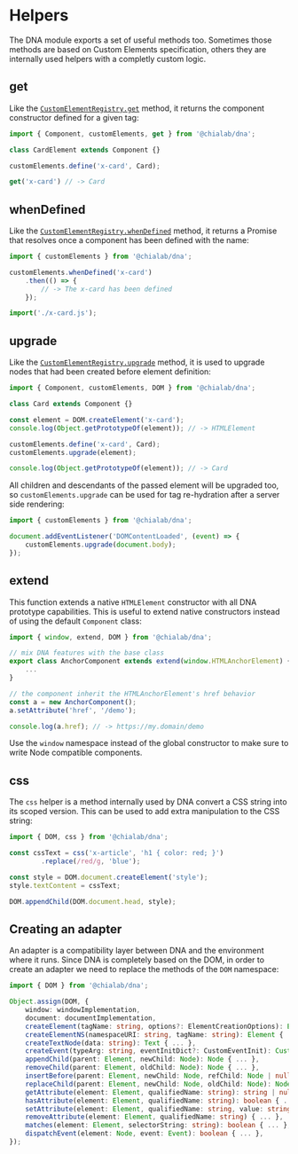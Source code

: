 # Helpers

The DNA module exports a set of useful methods too. Sometimes those methods are based on Custom Elements specification, others they are internally used helpers with a completly custom logic.

## get

Like the [`CustomElementRegistry.get`](https://developer.mozilla.org/en-US/docs/Web/API/CustomElementRegistry/get) method, it returns the component constructor defined for a given tag:

```ts
import { Component, customElements, get } from '@chialab/dna';

class CardElement extends Component {}

customElements.define('x-card', Card);

get('x-card') // -> Card
```

## whenDefined

Like the [`CustomElementRegistry.whenDefined`](https://developer.mozilla.org/en-US/docs/Web/API/CustomElementRegistry/whenDefined) method, it returns a Promise that resolves once a component has been defined with the name:

```ts
import { customElements } from '@chialab/dna';

customElements.whenDefined('x-card')
    .then(() => {
        // -> The x-card has been defined
    });

import('./x-card.js');
```

## upgrade

Like the [`CustomElementRegistry.upgrade`](https://developer.mozilla.org/en-US/docs/Web/API/CustomElementRegistry/upgrade) method, it is used to upgrade nodes that had been created before element definition:

```ts
import { Component, customElements, DOM } from '@chialab/dna';

class Card extends Component {}

const element = DOM.createElement('x-card');
console.log(Object.getPrototypeOf(element)); // -> HTMLElement

customElements.define('x-card', Card);
customElements.upgrade(element);

console.log(Object.getPrototypeOf(element)); // -> Card
```

All children and descendants of the passed element will be upgraded too, so `customElements.upgrade` can be used for tag re-hydration after a server side rendering:

```ts
import { customElements } from '@chialab/dna';

document.addEventListener('DOMContentLoaded', (event) => {
    customElements.upgrade(document.body);
});
```

## extend

This function extends a native `HTMLElement` constructor with all DNA prototype capabilities. This is useful to extend native constructors instead of using the default `Component` class:

```ts
import { window, extend, DOM } from '@chialab/dna';

// mix DNA features with the base class
export class AnchorComponent extends extend(window.HTMLAnchorElement) {
    ...
}

// the component inherit the HTMLAnchorElement's href behavior
const a = new AnchorComponent();
a.setAttribute('href', '/demo');

console.log(a.href); // -> https://my.domain/demo
```

<aside class="note">

Use the `window` namespace instead of the global constructor to make sure to write Node compatible components.

</aside>

## css

The `css` helper is a method internally used by DNA convert a CSS string into its scoped version. This can be used to add extra manipulation to the CSS string:

```ts
import { DOM, css } from '@chialab/dna';

const cssText = css('x-article', 'h1 { color: red; }')
        .replace(/red/g, 'blue');

const style = DOM.document.createElement('style');
style.textContent = cssText;

DOM.appendChild(DOM.document.head, style);
```

## Creating an adapter

An adapter is a compatibility layer between DNA and the environment where it runs. Since DNA is completely based on the DOM, in order to create an adapter we need to replace the methods of the `DOM` namespace:

```ts
import { DOM } from '@chialab/dna';

Object.assign(DOM, {
    window: windowImplementation,
    document: documentImplementation,
    createElement(tagName: string, options?: ElementCreationOptions): Element { ... },
    createElementNS(namespaceURI: string, tagName: string): Element { ... },
    createTextNode(data: string): Text { ... },
    createEvent(typeArg: string, eventInitDict?: CustomEventInit): CustomEvent { ... },
    appendChild(parent: Element, newChild: Node): Node { ... },
    removeChild(parent: Element, oldChild: Node): Node { ... },
    insertBefore(parent: Element, newChild: Node, refChild: Node | null): Node { ... },
    replaceChild(parent: Element, newChild: Node, oldChild: Node): Node { ... },
    getAttribute(element: Element, qualifiedName: string): string | null { ... },
    hasAttribute(element: Element, qualifiedName: string): boolean { ... },
    setAttribute(element: Element, qualifiedName: string, value: string): void { ... },
    removeAttribute(element: Element, qualifiedName: string) { ... },
    matches(element: Element, selectorString: string): boolean { ... },
    dispatchEvent(element: Node, event: Event): boolean { ... },
});
```
